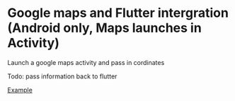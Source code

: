 # Google maps and Flutter intergration (Android only, Maps launches in Activity)

Launch a google maps activity and pass in cordinates

Todo: pass information back to flutter

[Example](https://www.dropbox.com/s/ukoftcei7pjly25/mp4.mov?dl=0)
